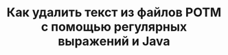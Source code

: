 ---
############################# Static ############################
layout: "auto-gen-gist"
draft: false
path: "ru/redaction/java/regex/potm"
otherformats: CSV DOC DOCM DOCX DOT DOTM DOTX PDF POT PPS PPSM PPSX PPT PPTM PPTX RTF XLS XLSM XLSX XLT XLTM XLTX  

############################# Head ############################
head_title: "Редактировать текст POTM с помощью регулярного выражения в Java"
head_description: "API GroupDocs.Redaction Java позволяет разработчикам редактировать текст из PDF DOC DOCX RTF XLSX CSV PPT PPTX и изображений с использованием регулярных выражений в Java"

############################# Header ############################
title: "Как удалить текст из файлов POTM с помощью регулярных выражений и Java"
description: "API GroupDocs.Redaction Java позволяет редактировать, скрывать или удалять конфиденциальный текст из текстовых документов, таблиц, презентаций, PDF и изображений с помощью регулярных выражений."

################### SubMenu/Download Button #####################
button:
    enable: true

############################# About ############################
about:
    enable: true
    title: "Что такое очистка текста?"
    content: |
        Редактирование или очистка текста — это процесс удаления конфиденциального или нежелательного текста или информации из цифровых документов, при этом остальная часть документа или параграфа, содержащего его, остается нетронутой. Редактирование помогает пользователям, а также организациям защитить свою конфиденциальную информацию, скрывая или удаляя ее без возможности восстановления. Используя GroupDocs.Redaction Java API, пользователи теперь могут редактировать, скрывать или удалять конфиденциальный текст из текстовых документов, рабочих листов, презентаций, PDF и файлов растровых изображений. API предоставляет широкий спектр возможностей и методов для редактирования частной информации в документах. Он поддерживает поиск и редактирование с использованием регулярных выражений, использование текстовых (коды исключений) или графических (цветные прямоугольники) редакций и многое другое. Так почему бы не попробовать автоматизировать процесс редактирования документов, загрузив API и изучив его основные и расширенные функции.

############################# Steps ############################
steps:
    enable: true
    block:
    - title_left: "Исправить POTM с помощью регулярных выражений в Java"
      content_left: |
        GroupDocs.Redaction позволяет легко редактировать данные конфиденциального или личного характера из ваших документов. Самый популярный случай редактирования — удаление текста из документа. 

        Следующий код можно использовать для редактирования текста в определенной части документа с помощью регулярного выражения. Это позволяет пользователям заменять все числа, сопоставляя шаблон «AA BB CCCCCC» с прямоугольником синего цвета,

      title_right: "Удалить конфиденциальные данные из POTM"
      content_right: |
        * Создайте экземпляр класса [Redactor](https://apireference.groupdocs.com/redaction/java/com.groupdocs.redaction/Redactor) и загрузите файл POTM
        * Создайте экземпляр класса [RegexRedaction](https://apireference.groupdocs.com/redaction/java/com.groupdocs.redaction.redactions/RegexRedaction).
        * Вызвать метод redactor.apply с объектом класса RegexRedaction
        * Вызовите метод redactor.save, чтобы сохранить изменения 

      gisthash: "6dea616a14aeeff21698dc03be62a341"
      gistfile: "RegularExpressionRedaction.java"
      
    - title_left: "Системные Требования"
      content_left: |
        GroupDocs.Redaction for Java API поддерживаются на всех основных платформах и операционных системах. Чтобы ознакомиться с полным руководством по системным требованиям, посетите [системные требования] (https://docs.groupdocs.com/redaction/java/system-requirements). Перед выполнением приведенного ниже кода убедитесь, что в вашей системе установлены следующие предварительные условия. :
        * Операционные системы: Microsoft Windows, Linux, MacОС
        * Среда разработки: NetBeans, Intellij IDEA, Eclipse и т. д.
        * Java Среда выполнения: J2SE 6.0 и выше
        * Получите последнюю версию GroupDocs.Redaction for Java от [Maven] (https://repository.groupdocs.com/webapp/#/artifacts/browse/tree/General/repo/com/groupdocs/groupdocs-redaction)
        
      title_right: "Зачем использовать GroupDocs.Redaction"
      content_right: |
        * Разрешить пользователям добавлять пользовательские форматы документов и типы редакций
        * Для удаления конфиденциальной информации не требуется дополнительное программное обеспечение.
        * Возможность установить документ рендеринга диапазона страниц как PDF
        * Простой способ редактирования различных типов метаданных: имя автора, версия, название, тема, описание и многое другое.
        * Извлечение информации о документе — тип файла, количество страниц и т. д.

############################# Demos ############################
demos:
    enable: true
############################# About Formats ############################
about_formats:
    enable: true
############################# More Formats ############################
more_formats:
    enable: true

############################# Back to top ###############################
back_to_top:
    enable: true
---